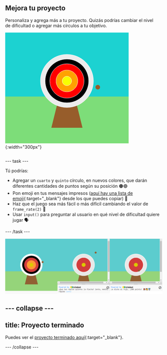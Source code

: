 ## Mejora tu proyecto

<div style="display: flex; flex-wrap: wrap">
<div style="flex-basis: 200px; flex-grow: 1; margin-right: 15px;">
Personaliza y agrega más a tu proyecto. Quizás podrías cambiar el nivel de dificultad o agregar más círculos a tu objetivo.
</div>
<div>

![El área de salida muestra un objetivo con cinco círculos.](images/five_circles.png){:width="300px"}

</div>
</div>

--- task ---

Tú podrías:

+ Agregar un `cuarto` y `quinto` círculo, en nuevos colores, que darán diferentes cantidades de puntos según su posición 🟠🟣
+ Pon emoji en tus mensajes impresos ([aquí hay una lista de emoji](https://unicode.org/emoji/charts/full-emoji-list.html){:target="_blank"} desde los que puedes copiar) 🎯
+ Haz que el juego sea más fácil o más difícil cambiando el valor de `frame_rate(2)` 💨
+ Usar `input()` para preguntar al usuario en qué nivel de dificultad quiere jugar 🗣️

--- /task ---

![Ideas de proyectos mejorados: uno con cinco círculos, uno con una pregunta de entrada de dificultad, uno con emoji en el mensaje de puntos.](images/upgrade-ideas.png)

--- collapse ---
---
title: Proyecto terminado
---

Puedes ver el [proyecto terminado aquí](https://trinket.io/python/29e8095436){:target="_blank"}.

--- /collapse ---
